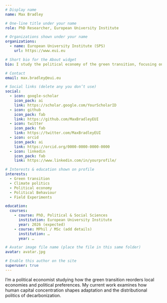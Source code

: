 ```yaml
---
# Display name
name: Max Bradley

# One-line title under your name
role: PhD Researcher, European University Institute

# Organizations shown under your name
organizations:
  - name: European University Institute (SPS)
    url: https://www.eui.eu

# Short bio for the About widget
bio: I study the political economy of the green transition, focusing on how local human capital shapes adaptation and political responses.

# Contact
email: max.bradley@eui.eu

# Social links (delete any you don’t use)
social:
  - icon: google-scholar
    icon_pack: ai
    link: https://scholar.google.com/YourScholarID
  - icon: github
    icon_pack: fab
    link: https://github.com/MaxBradleyEUI
  - icon: twitter
    icon_pack: fab
    link: https://twitter.com/MaxBradleyEUI
  - icon: orcid
    icon_pack: ai
    link: https://orcid.org/0000-0000-0000-0000
  - icon: linkedin
    icon_pack: fab
    link: https://www.linkedin.com/in/yourprofile/

# Interests & education shown on profile
interests:
  - Green transition
  - Climate politics
  - Political economy
  - Political Behaviour
  - Field Experiments

education:
  courses:
    - course: PhD, Political & Social Sciences
      institution: European University Institute
      year: 2026 (expected)
    - course: MPhil / MSc (add details)
      institution: …
      year: …

# Avatar image file name (place the file in this same folder)
avatar: avatar.jpg

# Enable this author on the site
superuser: true
---
```


I’m a political economist studying how the green transition reorders local economies and political preferences. My current work examines how human capital concentration shapes adaptation and the distributional politics of decarbonization.

